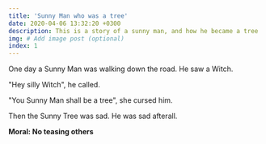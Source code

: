 ```yaml
---
title: 'Sunny Man who was a tree'
date: 2020-04-06 13:32:20 +0300
description: This is a story of a sunny man, and how he became a tree
img: # Add image post (optional)
index: 1
---
```


One day a Sunny Man was walking down the road. He saw a Witch.

"Hey silly Witch", he called. 

"You Sunny Man shall be a tree", she cursed him.

Then the Sunny Tree was sad. He was sad afterall. 

**Moral: No teasing others**
